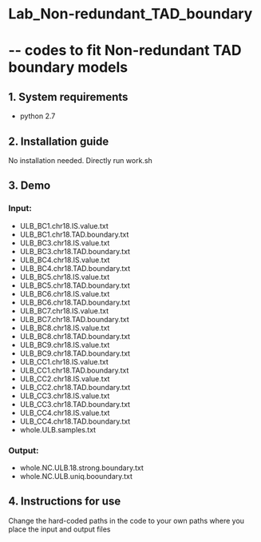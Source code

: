 # Lab_Non-redundant_TAD_boundary
# -- codes to fit Non-redundant TAD boundary models

## 1. System requirements

- python 2.7

## 2. Installation guide

No installation needed.
Directly run work.sh

## 3. Demo

### Input:
- ULB_BC1.chr18.IS.value.txt
- ULB_BC1.chr18.TAD.boundary.txt
- ULB_BC3.chr18.IS.value.txt
- ULB_BC3.chr18.TAD.boundary.txt
- ULB_BC4.chr18.IS.value.txt
- ULB_BC4.chr18.TAD.boundary.txt
- ULB_BC5.chr18.IS.value.txt
- ULB_BC5.chr18.TAD.boundary.txt
- ULB_BC6.chr18.IS.value.txt
- ULB_BC6.chr18.TAD.boundary.txt
- ULB_BC7.chr18.IS.value.txt
- ULB_BC7.chr18.TAD.boundary.txt
- ULB_BC8.chr18.IS.value.txt
- ULB_BC8.chr18.TAD.boundary.txt
- ULB_BC9.chr18.IS.value.txt
- ULB_BC9.chr18.TAD.boundary.txt
- ULB_CC1.chr18.IS.value.txt
- ULB_CC1.chr18.TAD.boundary.txt
- ULB_CC2.chr18.IS.value.txt
- ULB_CC2.chr18.TAD.boundary.txt
- ULB_CC3.chr18.IS.value.txt
- ULB_CC3.chr18.TAD.boundary.txt
- ULB_CC4.chr18.IS.value.txt
- ULB_CC4.chr18.TAD.boundary.txt
- whole.ULB.samples.txt

### Output:
- whole.NC.ULB.18.strong.boundary.txt
- whole.NC.ULB.uniq.booundary.txt

## 4. Instructions for use

Change the hard-coded paths in the code to your own paths where you place the input and output files



